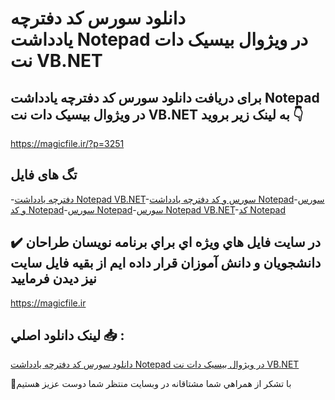 # دانلود سورس کد دفترچه یادداشت Notepad در ویژوال بیسیک دات نت VB.NET

## برای دریافت دانلود سورس کد دفترچه یادداشت Notepad در ویژوال بیسیک دات نت VB.NET به لینک زیر بروید 👇

https://magicfile.ir/?p=3251

## تگ های فایل

-[دفترچه یادداشت Notepad VB.NET](https://magicfile.ir/product/%d8%b3%d9%88%d8%b1%d8%b3-%d9%88-%da%a9%d8%af-%d8%af%d9%81%d8%aa%d8%b1%da%86%d9%87-%db%8c%d8%a7%d8%af%d8%af%d8%a7%d8%b4%d8%aanotepad-vb-net/)-[سورس و کد دفترچه یادداشت Notepad](https://magicfile.ir/product/%d8%b3%d9%88%d8%b1%d8%b3-%d9%88-%da%a9%d8%af-%d8%af%d9%81%d8%aa%d8%b1%da%86%d9%87-%db%8c%d8%a7%d8%af%d8%af%d8%a7%d8%b4%d8%aanotepad-vb-net/)-[سورس و کد Notepad](https://magicfile.ir/product/%d8%b3%d9%88%d8%b1%d8%b3-%d9%88-%da%a9%d8%af-%d8%af%d9%81%d8%aa%d8%b1%da%86%d9%87-%db%8c%d8%a7%d8%af%d8%af%d8%a7%d8%b4%d8%aanotepad-vb-net/)-[سورس Notepad](https://magicfile.ir/product/%d8%b3%d9%88%d8%b1%d8%b3-%d9%88-%da%a9%d8%af-%d8%af%d9%81%d8%aa%d8%b1%da%86%d9%87-%db%8c%d8%a7%d8%af%d8%af%d8%a7%d8%b4%d8%aanotepad-vb-net/)-[سورس Notepad  VB.NET](https://magicfile.ir/product/%d8%b3%d9%88%d8%b1%d8%b3-%d9%88-%da%a9%d8%af-%d8%af%d9%81%d8%aa%d8%b1%da%86%d9%87-%db%8c%d8%a7%d8%af%d8%af%d8%a7%d8%b4%d8%aanotepad-vb-net/)-[کد Notepad](https://magicfile.ir/product/%d8%b3%d9%88%d8%b1%d8%b3-%d9%88-%da%a9%d8%af-%d8%af%d9%81%d8%aa%d8%b1%da%86%d9%87-%db%8c%d8%a7%d8%af%d8%af%d8%a7%d8%b4%d8%aanotepad-vb-net/)

## ✔️ در سايت فايل هاي ويژه اي براي برنامه نويسان طراحان دانشجويان و دانش آموزان قرار داده ايم از بقيه فايل سايت نيز ديدن فرماييد

https://magicfile.ir


## لينک دانلود اصلي 📥 :

[دانلود سورس کد دفترچه یادداشت Notepad در ویژوال بیسیک دات نت VB.NET](https://magicfile.ir/product/%d8%b3%d9%88%d8%b1%d8%b3-%d9%88-%da%a9%d8%af-%d8%af%d9%81%d8%aa%d8%b1%da%86%d9%87-%db%8c%d8%a7%d8%af%d8%af%d8%a7%d8%b4%d8%aanotepad-vb-net/) 


🙏با تشکر از همراهي شما مشتاقانه در وبسایت منتظر شما دوست عزیز هستیم

